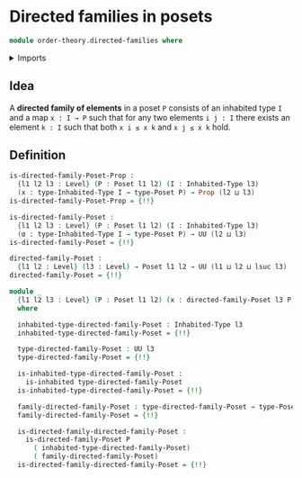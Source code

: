 # Directed families in posets

```agda
module order-theory.directed-families where
```

<details><summary>Imports</summary>

```agda
open import foundation.cartesian-product-types
open import foundation.dependent-pair-types
open import foundation.existential-quantification
open import foundation.inhabited-types
open import foundation.propositions
open import foundation.universe-levels

open import order-theory.posets
```

</details>

## Idea

A **directed family of elements** in a poset `P` consists of an inhabited type
`I` and a map `x : I → P` such that for any two elements `i j : I` there exists
an element `k : I` such that both `x i ≤ x k` and `x j ≤ x k` hold.

## Definition

```agda
is-directed-family-Poset-Prop :
  {l1 l2 l3 : Level} (P : Poset l1 l2) (I : Inhabited-Type l3)
  (x : type-Inhabited-Type I → type-Poset P) → Prop (l2 ⊔ l3)
is-directed-family-Poset-Prop = {!!}

is-directed-family-Poset :
  {l1 l2 l3 : Level} (P : Poset l1 l2) (I : Inhabited-Type l3)
  (α : type-Inhabited-Type I → type-Poset P) → UU (l2 ⊔ l3)
is-directed-family-Poset = {!!}

directed-family-Poset :
  {l1 l2 : Level} (l3 : Level) → Poset l1 l2 → UU (l1 ⊔ l2 ⊔ lsuc l3)
directed-family-Poset = {!!}

module _
  {l1 l2 l3 : Level} (P : Poset l1 l2) (x : directed-family-Poset l3 P)
  where

  inhabited-type-directed-family-Poset : Inhabited-Type l3
  inhabited-type-directed-family-Poset = {!!}

  type-directed-family-Poset : UU l3
  type-directed-family-Poset = {!!}

  is-inhabited-type-directed-family-Poset :
    is-inhabited type-directed-family-Poset
  is-inhabited-type-directed-family-Poset = {!!}

  family-directed-family-Poset : type-directed-family-Poset → type-Poset P
  family-directed-family-Poset = {!!}

  is-directed-family-directed-family-Poset :
    is-directed-family-Poset P
      ( inhabited-type-directed-family-Poset)
      ( family-directed-family-Poset)
  is-directed-family-directed-family-Poset = {!!}
```
